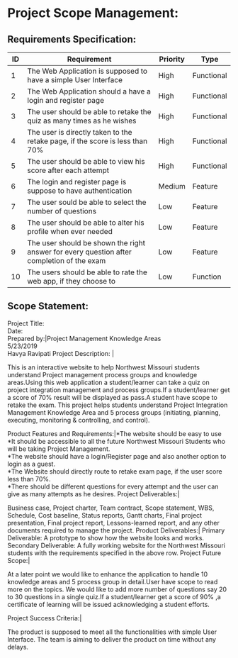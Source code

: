 # Project Scope Management:

## Requirements Specification:

ID|Requirement|Priority|Type|
---|---|---|---|
1 |The Web Application is supposed to have a simple User Interface |High|Functional
2 |The Web Application should a have a login and register page |High|Functional
3 |The user should be able to retake the quiz as many times as he wishes|High|Functional
4 |The user is directly taken to the retake page, if the score is less than 70%|High|Functional
5 |The user should be able to view his score after each attempt|High|Functional
6 |The login and register page is suppose to have authentication|Medium|Feature
7 |The user sould be able to select the number of questions|Low|Feature
8 |The user should be able to alter his profile when ever needed|Low|Feature
9 |The user should be shown the right answer for every question after completion of the exam|Low|Feature
10|The users should be able to rate the web app, if they choose to|Low|Function

## Scope Statement:


Project Title: <br> Date: <br> Prepared by:|Project Management Knowledge Areas <br> 5/23/2019 <br> Havya Ravipati
Project Description: |
<p>This is an interactive website to help Northwest Missouri students understand Project management process groups and knowledge areas.Using this web application a student/learner can take a quiz on project integration management and process groups.If a student/learner get a score of 70% result will be displayed as pass.A student have scope to retake the exam. This project helps students understand Project Integration Management Knowledge Area and 5 process groups (initiating, planning, executing, monitoring & controlling, and control). </p>
Product Features and Requirements:|*The website should be easy to use <br> *It should be accessible to all the future Northwest Missouri Students who will be taking Project Management. <br> *The website should have a login/Register page and also another option to login as a guest. <br> *The Website should directly route to retake exam page, if the user score less than 70%. <br> *There should be different questions for every attempt and the user can give as many attempts as he desires.
Project Deliverables:|<p>Business case, Project charter, Team contract, Scope statement, WBS, Schedule, Cost baseline, Status reports, Gantt charts, Final project presentation, Final project report, Lessons-learned report, and any other documents required to manage the project.
Product Deliverables:| Primary Deliverable: A prototype to show how the website looks and works. <br> Secondary Deliverable: A fully working website for the Northwest Missouri students with the requirements specified in the above row.
Project Future Scope:| <p>At a later point we would like to enhance the application to handle 10 knowledge areas and 5 process group in detail.User have scope to read more on the topics. We would like to add more number of questions say 20 to 30 questions in a single quiz.If a student/learner get a score of 90% ,a certificate of learning will be issued acknowledging a student efforts.</p>
Project Success Criteria:| <p>The product is supposed to meet all the functionalities with simple User Interface. The team is aiming to deliver the product on time without any delays.</p>
